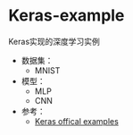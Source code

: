 # Keras-example
Keras实现的深度学习实例<br>
* 数据集：<br>
  * MNIST<br>
* 模型：<br>
  * MLP<br>
  * CNN<br>
* 参考：<br>
  * [Keras offical examples](https://github.com/fchollet/keras/tree/master/examples)<br>

